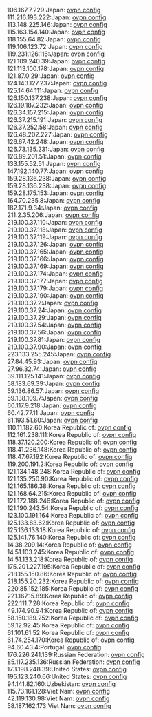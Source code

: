 106.167.7.229:Japan: [ovpn config](vpn/106_167_7_229.ovpn)  
111.216.193.222:Japan: [ovpn config](vpn/111_216_193_222.ovpn)  
113.148.225.146:Japan: [ovpn config](vpn/113_148_225_146.ovpn)  
115.163.154.140:Japan: [ovpn config](vpn/115_163_154_140.ovpn)  
118.155.64.82:Japan: [ovpn config](vpn/118_155_64_82.ovpn)  
119.106.123.72:Japan: [ovpn config](vpn/119_106_123_72.ovpn)  
119.231.126.116:Japan: [ovpn config](vpn/119_231_126_116.ovpn)  
121.109.240.39:Japan: [ovpn config](vpn/121_109_240_39.ovpn)  
121.113.100.178:Japan: [ovpn config](vpn/121_113_100_178.ovpn)  
121.87.0.29:Japan: [ovpn config](vpn/121_87_0_29.ovpn)  
124.143.127.237:Japan: [ovpn config](vpn/124_143_127_237.ovpn)  
125.14.64.111:Japan: [ovpn config](vpn/125_14_64_111.ovpn)  
126.150.137.238:Japan: [ovpn config](vpn/126_150_137_238.ovpn)  
126.19.187.232:Japan: [ovpn config](vpn/126_19_187_232.ovpn)  
126.34.157.215:Japan: [ovpn config](vpn/126_34_157_215.ovpn)  
126.37.215.191:Japan: [ovpn config](vpn/126_37_215_191.ovpn)  
126.37.252.58:Japan: [ovpn config](vpn/126_37_252_58.ovpn)  
126.48.202.227:Japan: [ovpn config](vpn/126_48_202_227.ovpn)  
126.67.42.248:Japan: [ovpn config](vpn/126_67_42_248.ovpn)  
126.73.135.231:Japan: [ovpn config](vpn/126_73_135_231.ovpn)  
126.89.201.51:Japan: [ovpn config](vpn/126_89_201_51.ovpn)  
133.155.52.51:Japan: [ovpn config](vpn/133_155_52_51.ovpn)  
147.192.140.77:Japan: [ovpn config](vpn/147_192_140_77.ovpn)  
159.28.136.238:Japan: [ovpn config](vpn/159_28_136_238.ovpn)  
159.28.136.238:Japan: [ovpn config](vpn/159_28_136_238.ovpn)  
159.28.175.153:Japan: [ovpn config](vpn/159_28_175_153.ovpn)  
164.70.235.8:Japan: [ovpn config](vpn/164_70_235_8.ovpn)  
182.171.9.34:Japan: [ovpn config](vpn/182_171_9_34.ovpn)  
211.2.35.206:Japan: [ovpn config](vpn/211_2_35_206.ovpn)  
219.100.37.110:Japan: [ovpn config](vpn/219_100_37_110.ovpn)  
219.100.37.118:Japan: [ovpn config](vpn/219_100_37_118.ovpn)  
219.100.37.119:Japan: [ovpn config](vpn/219_100_37_119.ovpn)  
219.100.37.126:Japan: [ovpn config](vpn/219_100_37_126.ovpn)  
219.100.37.165:Japan: [ovpn config](vpn/219_100_37_165.ovpn)  
219.100.37.166:Japan: [ovpn config](vpn/219_100_37_166.ovpn)  
219.100.37.169:Japan: [ovpn config](vpn/219_100_37_169.ovpn)  
219.100.37.174:Japan: [ovpn config](vpn/219_100_37_174.ovpn)  
219.100.37.177:Japan: [ovpn config](vpn/219_100_37_177.ovpn)  
219.100.37.179:Japan: [ovpn config](vpn/219_100_37_179.ovpn)  
219.100.37.190:Japan: [ovpn config](vpn/219_100_37_190.ovpn)  
219.100.37.2:Japan: [ovpn config](vpn/219_100_37_2.ovpn)  
219.100.37.24:Japan: [ovpn config](vpn/219_100_37_24.ovpn)  
219.100.37.29:Japan: [ovpn config](vpn/219_100_37_29.ovpn)  
219.100.37.54:Japan: [ovpn config](vpn/219_100_37_54.ovpn)  
219.100.37.56:Japan: [ovpn config](vpn/219_100_37_56.ovpn)  
219.100.37.81:Japan: [ovpn config](vpn/219_100_37_81.ovpn)  
219.100.37.90:Japan: [ovpn config](vpn/219_100_37_90.ovpn)  
223.133.255.245:Japan: [ovpn config](vpn/223_133_255_245.ovpn)  
27.84.45.93:Japan: [ovpn config](vpn/27_84_45_93.ovpn)  
27.96.32.74:Japan: [ovpn config](vpn/27_96_32_74.ovpn)  
39.111.125.141:Japan: [ovpn config](vpn/39_111_125_141.ovpn)  
58.183.69.39:Japan: [ovpn config](vpn/58_183_69_39.ovpn)  
59.136.86.57:Japan: [ovpn config](vpn/59_136_86_57.ovpn)  
59.138.109.7:Japan: [ovpn config](vpn/59_138_109_7.ovpn)  
60.117.9.218:Japan: [ovpn config](vpn/60_117_9_218.ovpn)  
60.42.77.11:Japan: [ovpn config](vpn/60_42_77_11.ovpn)  
61.193.51.60:Japan: [ovpn config](vpn/61_193_51_60.ovpn)  
110.11.182.60:Korea Republic of: [ovpn config](vpn/110_11_182_60.ovpn)  
112.161.238.111:Korea Republic of: [ovpn config](vpn/112_161_238_111.ovpn)  
118.37.120.200:Korea Republic of: [ovpn config](vpn/118_37_120_200.ovpn)  
118.41.236.148:Korea Republic of: [ovpn config](vpn/118_41_236_148.ovpn)  
118.47.67.192:Korea Republic of: [ovpn config](vpn/118_47_67_192.ovpn)  
119.200.191.2:Korea Republic of: [ovpn config](vpn/119_200_191_2.ovpn)  
121.134.148.248:Korea Republic of: [ovpn config](vpn/121_134_148_248.ovpn)  
121.135.250.90:Korea Republic of: [ovpn config](vpn/121_135_250_90.ovpn)  
121.165.186.38:Korea Republic of: [ovpn config](vpn/121_165_186_38.ovpn)  
121.168.64.215:Korea Republic of: [ovpn config](vpn/121_168_64_215.ovpn)  
121.172.188.246:Korea Republic of: [ovpn config](vpn/121_172_188_246.ovpn)  
121.190.243.54:Korea Republic of: [ovpn config](vpn/121_190_243_54.ovpn)  
123.100.191.164:Korea Republic of: [ovpn config](vpn/123_100_191_164.ovpn)  
125.133.83.62:Korea Republic of: [ovpn config](vpn/125_133_83_62.ovpn)  
125.136.133.18:Korea Republic of: [ovpn config](vpn/125_136_133_18.ovpn)  
125.141.76.140:Korea Republic of: [ovpn config](vpn/125_141_76_140.ovpn)  
14.38.209.14:Korea Republic of: [ovpn config](vpn/14_38_209_14.ovpn)  
14.51.103.245:Korea Republic of: [ovpn config](vpn/14_51_103_245.ovpn)  
14.51.133.218:Korea Republic of: [ovpn config](vpn/14_51_133_218.ovpn)  
175.201.227.195:Korea Republic of: [ovpn config](vpn/175_201_227_195.ovpn)  
218.155.150.86:Korea Republic of: [ovpn config](vpn/218_155_150_86.ovpn)  
218.155.20.232:Korea Republic of: [ovpn config](vpn/218_155_20_232.ovpn)  
220.85.152.185:Korea Republic of: [ovpn config](vpn/220_85_152_185.ovpn)  
221.167.15.89:Korea Republic of: [ovpn config](vpn/221_167_15_89.ovpn)  
222.111.7.28:Korea Republic of: [ovpn config](vpn/222_111_7_28.ovpn)  
49.174.90.94:Korea Republic of: [ovpn config](vpn/49_174_90_94.ovpn)  
58.150.189.252:Korea Republic of: [ovpn config](vpn/58_150_189_252.ovpn)  
59.12.92.45:Korea Republic of: [ovpn config](vpn/59_12_92_45.ovpn)  
61.101.61.52:Korea Republic of: [ovpn config](vpn/61_101_61_52.ovpn)  
61.74.254.170:Korea Republic of: [ovpn config](vpn/61_74_254_170.ovpn)  
94.60.43.4:Portugal: [ovpn config](vpn/94_60_43_4.ovpn)  
176.226.241.139:Russian Federation: [ovpn config](vpn/176_226_241_139.ovpn)  
85.117.235.136:Russian Federation: [ovpn config](vpn/85_117_235_136.ovpn)  
173.198.248.39:United States: [ovpn config](vpn/173_198_248_39.ovpn)  
195.123.240.66:United States: [ovpn config](vpn/195_123_240_66.ovpn)  
94.141.82.160:Uzbekistan: [ovpn config](vpn/94_141_82_160.ovpn)  
115.73.161.128:Viet Nam: [ovpn config](vpn/115_73_161_128.ovpn)  
42.119.130.98:Viet Nam: [ovpn config](vpn/42_119_130_98.ovpn)  
58.187.162.173:Viet Nam: [ovpn config](vpn/58_187_162_173.ovpn)  
